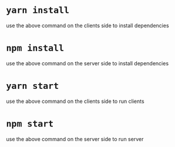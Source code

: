 # `yarn install`

use the above command on the clients side to install dependencies

# `npm install`

use the above command on the server side to install dependencies

# `yarn start`

use the above command on the clients side to run clients

# `npm start`

use the above command on the server side to run server
